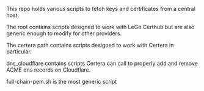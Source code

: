 This repo holds various scripts to fetch keys and certificates
from a central host.

The root contains scripts designed to work with LeGo Certhub
but are also generic enough to modify for other providers.

The certera path contains scripts designed to work with
Certera in particular.

dns_cloudflare contains scripts Certera can call to properly
add and remove ACME dns records on Cloudflare.

full-chain-pem.sh is the most generic script
